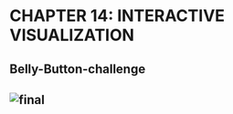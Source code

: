 # CHAPTER 14: INTERACTIVE VISUALIZATION
## Belly-Button-challenge
## ![final](https://github.com/kcjoel/belly-button-challenge/assets/72319764/ca3146ea-2277-4ce4-9af3-41ec07eae650)
